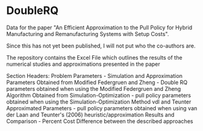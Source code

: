 # DoubleRQ
Data for the paper "An Efficient Approximation to the Pull Policy for Hybrid Manufacturing and Remanufacturing Systems with Setup Costs".

Since this has not yet been published, I will not put who the co-authors are.

The repository contains the Excel File which outlines the results of the numerical studies and approximations presented in the paper

Section Headers:
Problem Parameters - Simulation and Approximation Parameters
Obtained from Modified Federgruen and Zheng	 - Double RQ parameters obtained when using the Modified Federgruen and Zheng Algorithm
Obtained from Simulation-Optimization	 - pull policy parameters obtained when using the Simulation-Optimization Method
vdl and Teunter Approximated Parameters	- pull policy parameters obtained when using van der Laan and Teunter's (2006) heuristic/approximation
Results and Comparison - Percent Cost Difference between the described approaches


